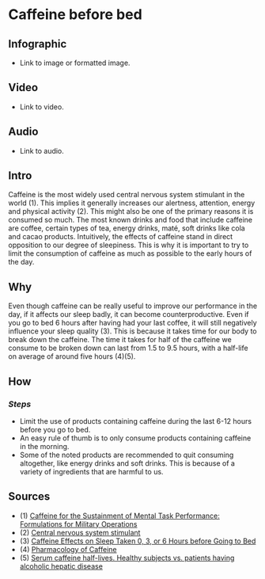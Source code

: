 [//]: <> (FD,X0,EPLML)

# **Caffeine before bed**

## **Infographic**
[//]: <> (BO-infographic)
- Link to image or formatted image.

[//]: <> (EO-infographic)
## **Video**
[//]: <> (BO-video)
- Link to video.

[//]: <> (EO-video)
## **Audio**
[//]: <> (BO-audio)
- Link to audio.

[//]: <> (EO-audio)
## **Intro**
[//]: <> (BO-intro)
Caffeine is the most widely used central nervous system stimulant in the world (1). This implies it generally increases our alertness, attention, energy and physical activity (2). This might also be one of the primary reasons it is consumed so much. The most known drinks and food that include caffeine are coffee, certain types of tea, energy drinks, maté, soft drinks like cola and cacao products. Intuitively, the effects of caffeine stand in direct opposition to our degree of sleepiness. This is why it is important to try to limit the consumption of caffeine as much as possible to the early hours of the day.

[//]: <> (EO-intro)
## **Why**
[//]: <> (BO-why)
Even though caffeine can be really useful to improve our performance in the day, if it affects our sleep badly, it can become counterproductive. Even if you go to bed 6 hours after having had your last coffee, it will still negatively influence your sleep quality (3). This is because it takes time for our body to break down the caffeine. The time it takes for half of the caffeine we consume to be broken down can last from 1.5 to 9.5 hours, with a half-life on average of around five hours (4)(5).



[//]: <> (EO-why)
## **How**
[//]: <> (BO-how)


### *Steps*

- Limit the use of products containing caffeine during the last 6-12 hours before you go to bed.
- An easy rule of thumb is to only consume products containing caffeine in the morning.
- Some of the noted products are recommended to quit consuming altogether, like energy drinks and soft drinks. This is because of a variety of ingredients that are harmful to us.

[//]: <> (EO-how)
## **Sources**
[//]: <> (BO-sources)
- (1) [Caffeine for the Sustainment of Mental Task Performance: Formulations for Military Operations](https://www.ncbi.nlm.nih.gov/books/NBK223799/)
- (2) [Central nervous system stimulant](https://www.cancer.gov/publications/dictionaries/cancer-terms/def/central-nervous-system-stimulant)
- (3) [Caffeine Effects on Sleep Taken 0, 3, or 6 Hours before Going to Bed](https://www.ncbi.nlm.nih.gov/pmc/articles/PMC3805807/)
- (4) [Pharmacology of Caffeine](https://www.ncbi.nlm.nih.gov/books/NBK223808/)
- (5) [Serum caffeine half-lives. Healthy subjects vs. patients having alcoholic hepatic disease](https://www.ncbi.nlm.nih.gov/pubmed/7361718?dopt=Abstract)

[//]: <> (EO-sources)